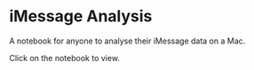 # iMessage Analysis

A notebook for anyone to analyse their iMessage data on a Mac.

Click on the notebook to view.
